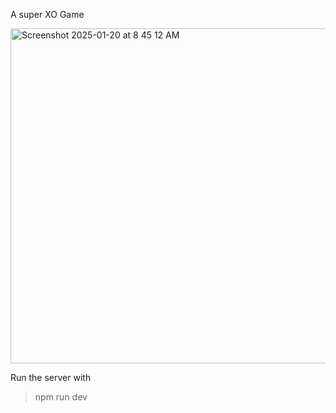 A super XO Game

<img width="536" alt="Screenshot 2025-01-20 at 8 45 12 AM" src="https://github.com/user-attachments/assets/0b8b2eb5-9ffb-4de4-8f5d-0ad5801564e5" />


Run the server with

> npm run dev
